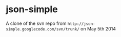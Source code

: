 json-simple
===========

A clone of the svn repo from `http://json-simple.googlecode.com/svn/trunk/` on May 5th 2014